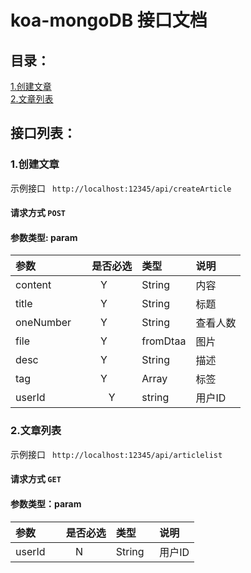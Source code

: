 # koa-mongoDB 接口文档

## 目录：

[1.创建文章](#1创建文章)<br/>
[2.文章列表](#2文章列表)<br/>

## 接口列表：

### 1.创建文章

示例接口
``` http://localhost:12345/api/createArticle```

#### 请求方式 ```POST```

#### 参数类型: param

|参数|是否必选|类型|说明|
|:-----|:-------:|:-----|:-----|
|content      |Y       |String   |内容 |
|title        |Y       |String   |标题 |
|oneNumber    |Y       |String   |查看人数 |
|file         |Y       |fromDtaa |图片 |
|desc         |Y       |String   |描述 |
|tag          |Y        |Array    |标签 |
|userId       |Y        |string   |用户ID|

### 2.文章列表

示例接口
``` http://localhost:12345/api/articlelist```

#### 请求方式 ```GET```

#### 参数类型：param

|参数|是否必选|类型|说明|
|:-----|:-------:|:-----|:-----|
|userId      |N      |String   |用户ID|
